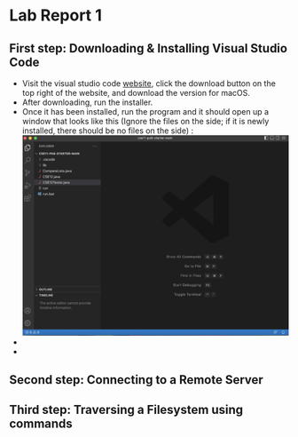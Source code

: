 # Lab Report 1
## First step: Downloading & Installing Visual Studio Code
* Visit the visual studio code [website](https://code.visualstudio.com/, ), click the download button on the top right of the website, and download the version for macOS.
* After downloading, run the installer. 
* Once it has been installed, run the program and it should open up a window that looks like this (Ignore the files on the side; if it is newly installed, there should be no files on the side) : ![Image](VSCodeSS.png)
* 
* 

## Second step: Connecting to a Remote Server
## Third step: Traversing a Filesystem using commands

